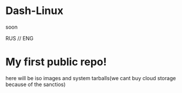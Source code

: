 # Dash-Linux
soon

RUS // ENG
# My first public repo!
here will be iso images and system tarballs(we cant buy cloud storage because of the sanctios)
